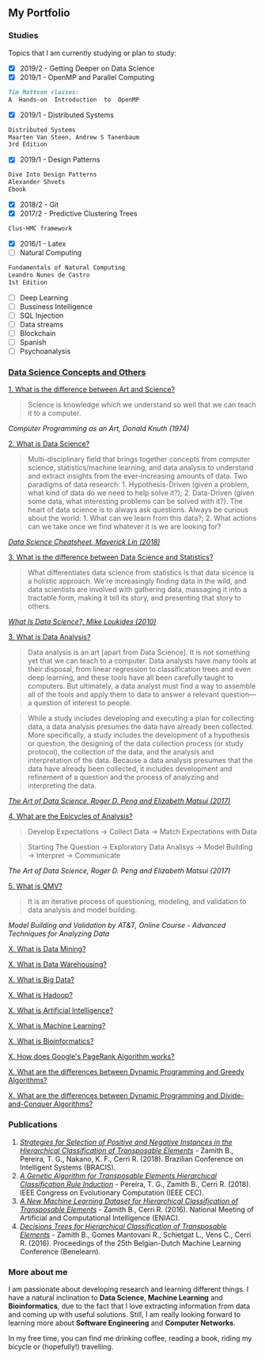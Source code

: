 ## My Portfolio

### Studies
Topics that I am currently studying or plan to study:
- [x] 2019/2 - Getting Deeper on Data Science
- [x] 2019/1 - OpenMP and Parallel Computing
```markdown
Tim Mattson classes:
A  Hands-on  Introduction  to  OpenMP
```
- [x] 2019/1 - Distributed Systems
```markdown
Distributed Systems
Maarten Van Steen, Andrew S Tanenbaum
3rd Edition
```
- [x] 2019/1 - Design Patterns 
```markdown
Dive Into Design Patterns
Alexander Shvets
Ebook
```
- [x] 2018/2 - Git
- [x] 2017/2 - Predictive Clustering Trees
```markdown
Clus-HMC framework
```
- [x] 2016/1 - Latex
- [ ] Natural Computing 
```markdown
Fundamentals of Natural Computing
Leandro Nunes de Castro
1st Edition
```
- [ ] Deep Learning
- [ ] Bussiness Intelligence
- [ ] SQL Injection
- [ ] Data streams
- [ ] Blockchain
- [ ] Spanish
- [ ] Psychoanalysis

### [Data Science Concepts and Others](concepts.md)
<u>1. What is the difference between Art and Science?</u>
> Science is knowledge which we understand so well that we can teach it to a computer.

*Computer Programming as an Art, Donald Knuth (1974)*

<u>2. What is Data Science?</u>
> Multi-disciplinary field that brings together concepts from computer science, statistics/machine learning, and data analysis to understand and extract insights from the ever-increasing amounts of data. Two paradigms of data research: 1. Hypothesis-Driven (given a problem, what kind of data do we need to help solve it?); 2. Data-Driven (given some data, what interesting problems can be solved with it?). The heart of data science is to always ask questions. Always be curious about the world: 1. What can we learn from this data?; 2. What actions can we take once we find whatever it is we are looking for?

*[Data Science Cheatsheet, Maverick Lin (2018)](https://github.com/ml874/Data-Science-Cheatsheet/blob/master/data-science-cheatsheet.pdf)*

<u>3. What is the difference between Data Science and Statistics?</u>
> What differentiates data science from statistics is that data sicence is a holistic approach. We're increasingly finding data in the wild, and data scientists are involved with gathering data, massaging it into a tractable form, making it tell its story, and presenting that story to others.

*[What Is Data Science?, Mike Loukides (2010)](https://www.oreilly.com/ideas/what-is-data-science)*

<u>3. What is Data Analysis?</u>
> Data analysis is an art [apart from Data Science]. It is not something yet that we can teach to a computer. Data analysts have many tools at their disposal, from linear regression to classification trees and even deep learning, and these tools have all been carefully taught to computers. But ultimately, a data analyst must find a way to assemble all of the tools and apply them to data to answer a relevant question—a question of interest to people.

> While a study includes developing and executing a plan for collecting data, a data analysis presumes the data have already been collected. More specifically, a study includes the development of a hypothesis or question, the designing of the data collection process (or study protocol), the collection of the data, and the analysis and interpretation of the data. Because a data analysis presumes that the data have already been collected, it includes development and refinement of a question and the process of analyzing and interpreting the data.

*[The Art of Data Science, Roger D. Peng and Elizabeth Matsui (2017)](https://bookdown.org/rdpeng/artofdatascience/)*

<u>4. What are the Epicycles of Analysis?</u>
> Develop Expectations -> Collect Data -> Match Expectations with Data

> Starting The Question -> Exploratory Data Analisys -> Model Building -> Interpret -> Communicate

*The Art of Data Science, Roger D. Peng and Elizabeth Matsui (2017)*

<u>5. What is QMV? </u>
> It is an iterative process of questioning, modeling, and validation to data analysis and model building.

*Model Building and Validation by AT&T, Online Course - Advanced Techniques for Analyzing Data*

<u>X. What is Data Mining?</u>

<u>X. What is Data Warehousing?</u>

<u>X. What is Big Data?</u>

<u>X. What is Hadoop?</u>

<u>X. What is Artificial Intelligence?</u>

<u>X. What is Machine Learning?</u>

<u>X. What is Bioinformatics?</u>

<u>X. How does Google's PageRank Algorithm works?</u>

<u>X. What are the differences between Dynamic Programming and Greedy Algorithms?</u>

<u>X. What are the differences between Dynamic Programming and Divide-and-Conquer Algorithms?</u>

### Publications
1. [*Strategies for Selection of Positive and Negative Instances in the Hierarchical Classification of Transposable Elements*](https://ieeexplore.ieee.org/document/8575650) - Zamith B., Pereira, T. G., Nakano, K. F., Cerri R. (2018). Brazilian Conference on Intelligent Systems (BRACIS).
2. [*A Genetic Algorithm for Transposable Elements Hierarchical Classification Rule Induction*](https://ieeexplore.ieee.org/document/8477642) - Pereira, T. G., Zamith B., Cerri R. (2018). IEEE Congress on Evolutionary Computation (IEEE CEC).
3. [*A New Machine Learning Dataset for Hierarchical Classification of Transposable Elements*](https://www.cin.ufpe.br/~rbcp/bracis-papers/ENIAC/Sessao%20de%20Posters/A%20New%20Machine%20Learning%20Dataset%20for%20Hierarchical%20Classification%20of%20Transposable%20Elements.pdf) - Zamith B., Cerri R. (2016). National Meeting of Artificial and Computational Intelligence (ENIAC).
4. [*Decisions Trees for Hierarchical Classification of Transposable Elements*](https://www.kuleuven-kulak.be/benelearn/papers/Benelearn_2016_paper_57.pdf) - Zamith B., Gomes Mantovani R., Schietgat L., Vens C., Cerri R. (2016). Proceedings of the 25th Belgian-Dutch Machine Learning Conference (Benelearn).

### More about me
I am passionate about developing research and learning different things. I have a natural inclination to **Data Science**, **Machine Learning** and **Bioinformatics**, due to the fact that I love extracting information from data and coming up with useful solutions. Still, I am really looking forward to learning more about **Software Engineering** and **Computer Networks**. 

In my free time, you can find me drinking coffee, reading a book, riding my bicycle or (hopefully!) travelling.  

